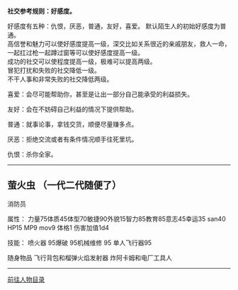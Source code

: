 
**社交参考规则：好感度。**

好感度有五种：仇恨，厌恶，普通，友好，喜爱。
默认陌生人的初始好感度为普通。  
高信誉和魅力可以使好感度提高一级，深交比如关系很近的亲戚朋友，救人一命，一起扛过枪一起蹲过窗等可以使好感度提高一级。  
成功的社交可以使程度提高一级，极难可以提高两级。  
冒犯打扰和失败的社交降低一级。  
不干人事和非常失败的社交降低两级。  

喜爱：会尽可能帮助你，甚至是让出一部分自己能承受的利益损失。

友好：会在不妨碍自己利益的情况下提供帮助。

普通：就事论事，拿钱交货，顺便尽量赚多点。

厌恶：拒绝交流或者有条件情况顺手往死里坑。

仇恨：杀你全家。

---
## 萤火虫 （一代二代随便了）

消防员

属性：
力量75体质45体型70敏捷90外貌15智力85教育85意志45幸运35 san40 HP15 MP9 mov9 体格1 伤害加值1d4

技能：
喷火器 95爆破 95机械维修 95 单人飞行器95

随身物品
飞行背包和榴弹火焰发射器
炸阿卡姆和电厂工具人


---

[前往人物目录](../人物目录.md)